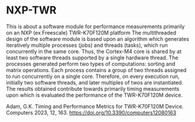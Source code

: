 # NXP-TWR
This is about a software module for performance measurements primarily on an NXP (ex Freescale) TWR-K70F120M platform
The multithreaded design of the software module is based upon an algorithm which generates iteratively multiple processes (jobs) and threads (tasks), which run concurrently in the same core. Thus, the Cortex-M4 core is shared by at least two software threads supported by a single hardware thread. The processes generated perform two types of computations: sorting and matrix operations. Each process contains a group of two threads assigned to run concurrently on a single core. Therefore, on every execution run, initially two software threads, and later multiples of twos are instantiated. The results obtained contribute towards primarily timing measurements upon which is evaluated the performance of the TWR-K70F120M device.

Adam, G.K. Timing and Performance Metrics for TWR-K70F120M Device. Computers 2023, 12, 163. https://doi.org/10.3390/computers12080163 
